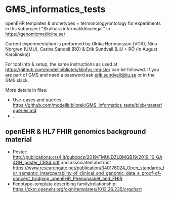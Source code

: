 # GMS_informatics_tests

openEHR templates & archetypes + termonology/ontology for experiments in ths subproject "Skalbara informatiklösningar" in https://genomicmedicine.se/

Current experimentation is preformed by Ulrika Hermansson (VGR), Nina Norgren (UMU), Carina Sandell (RÖ) & Erik Sundvall (LiU + RÖ (in August Karolinska))

For tool info & setup, the same instructions as used at https://github.com/modellbibliotek/klinfys-register can be followed. If you are part of GMS and need a password ask erik.sundvall@liu.se or in the GMS slack.

More details in files:
* Use-cases and queries https://github.com/modellbibliotek/GMS_informatics_tests/blob/master/queries.md
* ...

## openEHR & HL7 FHIR genomics background material

* Poster: http://publications.crs4.it/pubdocs/2019/FMULDZLBMGB19/2019_10_GA4GH_poster_CRS4.pdf and associated abstract https://www.researchgate.net/publication/340176024_Open_standards_for_semantic_interoperability_of_clinical_and_genomic_data_a_proof-of-concept_bridging_openEHR_Phenopacket_and_FHIR
* Fenotype-template describing family/relationship: https://ckm.openehr.org/ckm/templates/1013.26.235/orgchart
